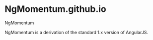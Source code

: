 # NgMomentum.github.io
NgMomentum

NgMomentum is a derivation of the standard 1.x version of AngularJS.


